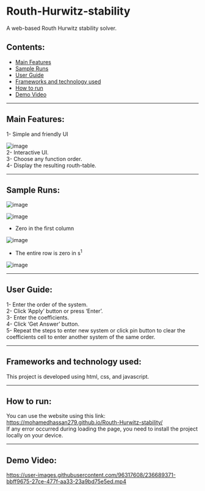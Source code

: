 # Routh-Hurwitz-stability
A web-based Routh Hurwitz stability solver.

## Contents:
- [Main Features](#Main-Features)
- [Sample Runs](#Sample-Runs)
- [User Guide](#User-Guide)
- [Frameworks and technology used](#Frameworks-and-technology-used)
- [How to run](#How-to-run)
- [Demo Video](#Demo-Video)

---

## Main Features:

1-	Simple and friendly UI
 
 ![image](https://user-images.githubusercontent.com/96317608/236688800-d0b70465-4737-4ea0-a48d-31d4b7acee29.png)
<br>
2-	Interactive UI.
<br>
3-	Choose any function order.
<br>
4-	Display the resulting routh-table.

---

## Sample Runs:

![image](https://user-images.githubusercontent.com/96317608/236688815-7373bddd-3dba-4bd0-a210-d1098b345c0a.png)

![image](https://user-images.githubusercontent.com/96317608/236688822-dcad8fcd-d794-4251-a7c4-c16720045b3c.png)



- Zero in the first column

![image](https://user-images.githubusercontent.com/96317608/236688833-33ee74ae-b158-4b46-8285-c0c20af05eb6.png)



- The entire row is zero in s<sup>1</sup>

![image](https://user-images.githubusercontent.com/96317608/236688849-f0e21333-77ae-4b24-98ce-c8b1821a6d20.png)

---

## User Guide:

1-	Enter the order of the system.<br>
2-	Click ‘Apply’ button or press ‘Enter’.<br>
3-	Enter the coefficients.<br>
4-	Click ‘Get Answer’ button.<br>
5-	Repeat the steps to enter new system or click pin button to clear the coefficients cell to enter another system of the same order.<br>

---

## Frameworks and technology used:

This project is developed using html, css, and javascript.

---

## How to run:

You can use the website using this link:<br>
https://mohamedhassan279.github.io/Routh-Hurwitz-stability/
<br>
If any error occurred during loading the page, you need to install the project locally on your device.

---

## Demo Video:

https://user-images.githubusercontent.com/96317608/236689371-bbff9675-27ce-477f-aa33-23a9bd75e5ed.mp4

